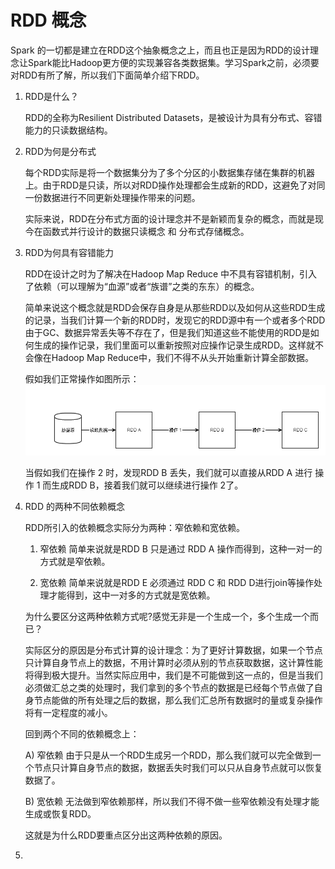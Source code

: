 # RDD 概念

Spark 的一切都是建立在RDD这个抽象概念之上，而且也正是因为RDD的设计理念让Spark能比Hadoop更方便的实现兼容各类数据集。学习Spark之前，必须要对RDD有所了解，所以我们下面简单介绍下RDD。

1. RDD是什么？
    
    RDD的全称为Resilient Distributed Datasets，是被设计为具有分布式、容错能力的只读数据结构。
2. RDD为何是分布式
    
    每个RDD实际是将一个数据集分为了多个分区的小数据集存储在集群的机器上。由于RDD是只读，所以对RDD操作处理都会生成新的RDD，这避免了对同一份数据进行不同更新处理操作带来的问题。

    实际来说，RDD在分布式方面的设计理念并不是新颖而复杂的概念，而就是现今在函数式并行设计的数据只读概念 和 分布式存储概念。
    
3. RDD为何具有容错能力

    RDD在设计之时为了解决在Hadoop Map Reduce 中不具有容错机制，引入了依赖（可以理解为“血源”或者“族谱”之类的东东）的概念。
    
    简单来说这个概念就是RDD会保存自身是从那些RDD以及如何从这些RDD生成的记录，当我们计算一个新的RDD时，发现它的RDD源中有一个或者多个RDD由于GC、数据异常丢失等不存在了，但是我们知道这些不能使用的RDD是如何生成的操作记录，我们里面可以重新按照对应操作记录生成RDD。这样就不会像在Hadoop Map Reduce中，我们不得不从头开始重新计算全部数据。
    
    假如我们正常操作如图所示：
    ![正常操作](RDD_Normal.png)
    
    当假如我们在操作 2 时，发现RDD B 丢失，我们就可以直接从RDD A 进行 操作 1 而生成RDD B，接着我们就可以继续进行操作 2了。
    
4. RDD 的两种不同依赖概念

    RDD所引入的依赖概念实际分为两种：窄依赖和宽依赖。
    
    1) 窄依赖 简单来说就是RDD B 只是通过 RDD A 操作而得到，这种一对一的方式就是窄依赖。
    
    2) 宽依赖 简单来说就是RDD E 必须通过 RDD C 和 RDD D进行join等操作处理才能得到，这中一对多的方式就是宽依赖。
    
    为什么要区分这两种依赖方式呢?感觉无非是一个生成一个，多个生成一个而已？
    
    实际区分的原因是分布式计算的设计理念：为了更好计算数据，如果一个节点只计算自身节点上的数据，不用计算时必须从别的节点获取数据，这计算性能将得到极大提升。当然实际应用中，我们是不可能做到这一点的，但是当我们必须做汇总之类的处理时，我们拿到的多个节点的数据是已经每个节点做了自身节点能做的所有处理之后的数据，那么我们汇总所有数据时的量或复杂操作将有一定程度的减小。
    
    回到两个不同的依赖概念上：
    
    A) 窄依赖 由于只是从一个RDD生成另一个RDD，那么我们就可以完全做到一个节点只计算自身节点的数据，数据丢失时我们可以只从自身节点就可以恢复数据了。
    
    B) 宽依赖 无法做到窄依赖那样，所以我们不得不做一些窄依赖没有处理才能生成或恢复RDD。
    
    这就是为什么RDD要重点区分出这两种依赖的原因。
5. 



